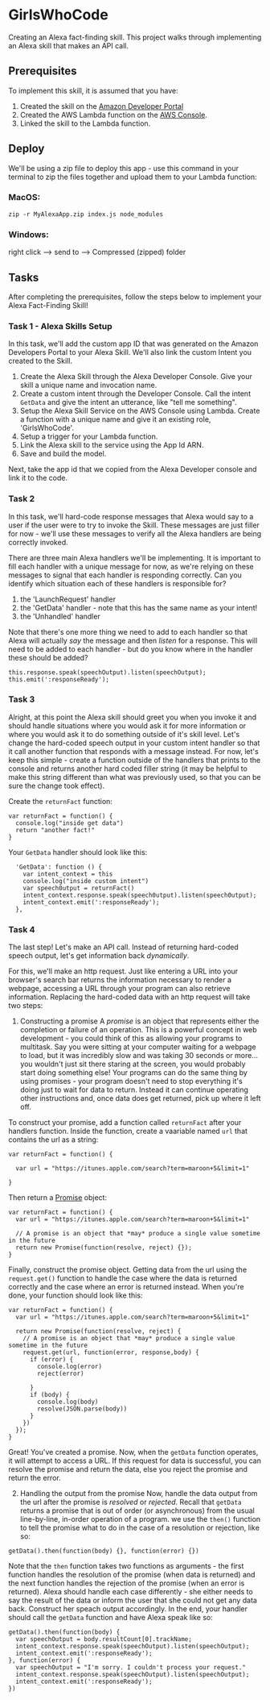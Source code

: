 # GirlsWhoCode
Creating an Alexa fact-finding skill. This project walks through implementing an Alexa skill that makes an API call.

## Prerequisites
To implement this skill, it is assumed that you have:
 
 1. Created the skill on the [Amazon Developer Portal](https://developer.amazon.com/alexa-skills-kit?&sc_channel=SEM&sc_category=Paid&sc_content=Skill_Related&sc_funnel=Visit&sc_campaign=Evergreen&sc_segment=Devs&sc_publisher=GO&sc_country=US&sc_trackingcode=SEM01&sc_place=&sc_detail=234231114424&sc_keyword=developement%20amazon&gclid=Cj0KCQjwu_jYBRD8ARIsAC3EGCIZfB9RCmCvX1ZvAs_mB2buWNOxl7_DpZ5AGuAVT9hmTeZHnShtiRUaAhRoEALw_wcB)
 2. Created the AWS Lambda function on the [AWS Console](https://console.aws.amazon.com/console/home?region=us-east-1). 
 3. Linked the skill to the Lambda function.

## Deploy
We'll be using a zip file to deploy this app - use this command in your terminal to zip the files together and upload them to your Lambda function:

### MacOS:
`zip -r MyAlexaApp.zip index.js node_modules`

### Windows:
right click --> send to --> Compressed (zipped) folder

## Tasks
After completing the prerequisites, follow the steps below to implement your Alexa Fact-Finding Skill!

### Task 1 - Alexa Skills Setup
In this task, we'll add the custom app ID that was generated on the Amazon Developers Portal to your Alexa Skill. We'll also link the custom Intent you created to the Skill.
1. Create the Alexa Skill through the Alexa Developer Console. Give your skill a unique name and invocation name. 
2. Create a custom intent through the Developer Console. Call the intent `GetData` and give the intent an utterance, like "tell me something". 
3. Setup the Alexa Skill Service on the AWS Console using Lambda. Create a function with a unique name and give it an existing role, 'GirlsWhoCode'.
4. Setup a trigger for your Lambda function. 
5. Link the Alexa skill to the service using the App Id ARN.  
6. Save and build the model.

Next, take the app id that we copied from the Alexa Developer console and link it to the code.  

### Task 2
In this task, we'll hard-code response messages that Alexa would say to a user if the user were to try to invoke the Skill. These messages are just filler for now - we'll use these messages to verify all the Alexa handlers are being correctly invoked.

There are three main Alexa handlers we'll be implementing. It is important to fill each handler with a unique message for now, as we're relying on these messages to signal that each handler is responding correctly. Can you identify which situation each of these handlers is responsible for?
1. the 'LaunchRequest' handler
2. the 'GetData' handler - note that this has the same name as your intent!
3. the 'Unhandled' handler

Note that there's one more thing we need to add to each handler so that Alexa will actually *say* the message and then *listen* for a response. This will need to be added to each handler - but do you know where in the handler these should be added?
```
this.response.speak(speechOutput).listen(speechOutput);
this.emit(':responseReady');
```

### Task 3
Alright, at this point the Alexa skill should greet you when you invoke it and should handle situations where you would ask it for more information or where you would ask it to do something outside of it's skill level. Let's change the hard-coded speech output in your custom intent handler so that it call another function that responds with a message instead. For now, let's keep this simple - create a function outside of the handlers that prints to the console and returns another hard coded filler string (it may be helpful to make this string different than what was previously used, so that you can be sure the change took effect).

Create the `returnFact` function:
```
var returnFact = function() {
  console.log("inside get data")
  return "another fact!"
}
```

Your `GetData` handler should look like this:
```
  'GetData': function () {
    var intent_context = this
    console.log("inside custom intent")
    var speech0utput = returnFact()
    intent_context.response.speak(speech0utput).listen(speech0utput);
    intent_context.emit(':responseReady');
  },
```

### Task 4
The last step! Let's make an API call. Instead of returning hard-coded speech output, let's get information back *dynamically*.

For this, we'll make an http request. Just like entering a URL into your browser's search bar returns the information necessary to render a webpage, accessing a URL through your program can also retrieve information. Replacing the hard-coded data with an http request will take two steps:

1. Constructing a promise
A *promise* is an object that represents either the completion or failure of an operation. This is a powerful concept in web development - you could think of this as allowing your programs to multitask. Say you were sitting at your computer waiting for a webpage to load, but it was incredibly slow and was taking 30 seconds or more... you wouldn't just sit there staring at the screen, you would probably start doing something else! Your programs can do the same thing by using promises - your program doesn't need to stop everything it's doing just to wait for data to return. Instead it can continue operating other instructions and, once data does get returned, pick up where it left off.

To construct your promise, add a function called `returnFact` after your handlers function. Inside the function, create a vaariable named `url` that contains the url as a string:

```
var returnFact = function() {

  var url = "https://itunes.apple.com/search?term=maroon+5&limit=1"

}
```

Then return a [Promise](https://developer.mozilla.org/en-US/docs/Web/JavaScript/Reference/Global_Objects/Promise) object:

```
var returnFact = function() {
  var url = "https://itunes.apple.com/search?term=maroon+5&limit=1"

  // A promise is an object that *may* produce a single value sometime in the future
  return new Promise(function(resolve, reject) {});
}
```

Finally, construct the promise object. Getting data from the url using the `request.get()` function to handle the case where the data is returned correctly and the case where an error is returned instead. When you're done, your function should look like this:

```
var returnFact = function() {
  var url = "https://itunes.apple.com/search?term=maroon+5&limit=1"

  return new Promise(function(resolve, reject) {
    // A promise is an object that *may* produce a single value sometime in the future
    request.get(url, function(error, response,body) {
      if (error) {
        console.log(error)
        reject(error)

      } 
      if (body) {
        console.log(body)
        resolve(JSON.parse(body))
      }
    })
  });
}
```

Great! You've created a promise. Now, when the `getData` function operates, it will attempt to access a URL. If this request for data is successful, you can resolve the promise and return the data, else you reject the promise and return the error.

2. Handling the output from the promise
Now, handle the data output from the url after the promise is *resolved* or *rejected*. Recall that `getData` returns a promise that is out of order (or asynchronous) from the usual line-by-line, in-order operation of a program. we use the `then()` function to tell the promise what to do in the case of a resolution or rejection, like so:

```
getData().then(function(body) {}, function(error) {})
```
Note that the `then` function takes two functions as arguments - the first function handles the resolution of the promise (when data is returned) and the next function handles the rejection of the promise (when an error is returned). Alexa should handle each case differently - she either needs to say the result of the data or inform the user that she could not get any data back. Construct her speach output accordingly. In the end, your handler should call the `getData` function and have Alexa speak like so:

```
getData().then(function(body) {
  var speechOutput = body.resultCount[0].trackName;
  intent_context.response.speak(speechOutput).listen(speechOutput);
  intent_context.emit(':responseReady');
}, function(error) {
  var speechOutput = "I'm sorry. I couldn't process your request."
  intent_context.response.speak(speechOutput).listen(speechOutput);
  intent_context.emit(':responseReady');
})
```

